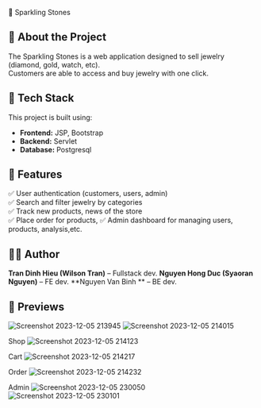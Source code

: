 🏥 Sparkling Stones

## 📌 About the Project

The  Sparkling Stones is a web application designed to sell jewelry (diamond, gold, watch, etc).  
Customers are able to access and buy jewelry with one click.

## 🚀 Tech Stack

This project is built using:

- **Frontend:** JSP, Bootstrap
- **Backend:** Servlet
- **Database:** Postgresql

## 🔧 Features

✅ User authentication (customers, users, admin)  
✅ Search and filter jewelry by categories  
✅ Track new products, news of the store  
✅ Place order for products,
✅ Admin dashboard for managing users, products, analysis,etc.  
## 👨‍💻 Author

**Tran Dinh Hieu (Wilson Tran)** – Fullstack dev.
**Nguyen Hong Duc (Syaoran Nguyen)** – FE dev.
**Nguyen Van Binh ** – BE dev.



## 🚀 Previews

![Screenshot 2023-12-05 213945](https://github.com/dinhhieu110/sparkling_stones/assets/115960016/11580bb6-22cf-4563-aeb8-991f222f518d)
![Screenshot 2023-12-05 214015](https://github.com/dinhhieu110/sparkling_stones/assets/115960016/e7f01738-e3ea-4246-a732-e09570ac1784)

Shop
![Screenshot 2023-12-05 214123](https://github.com/dinhhieu110/sparkling_stones/assets/115960016/373f05e4-8d43-437b-8abe-1f83471009aa)

Cart
![Screenshot 2023-12-05 214217](https://github.com/dinhhieu110/sparkling_stones/assets/115960016/453e09e6-25a0-48b3-940d-9a610341ef6b)

Order
![Screenshot 2023-12-05 214232](https://github.com/dinhhieu110/sparkling_stones/assets/115960016/de673a9d-7c4d-4118-b83c-7ca32d9623c8)

Admin 
![Screenshot 2023-12-05 230050](https://github.com/dinhhieu110/sparkling_stones/assets/115960016/0ea61484-3759-44f9-bc44-5bc8a1b3e5c3)
![Screenshot 2023-12-05 230101](https://github.com/dinhhieu110/sparkling_stones/assets/115960016/3a6d2f4a-e197-40ce-af95-c87afc0aaea3)
